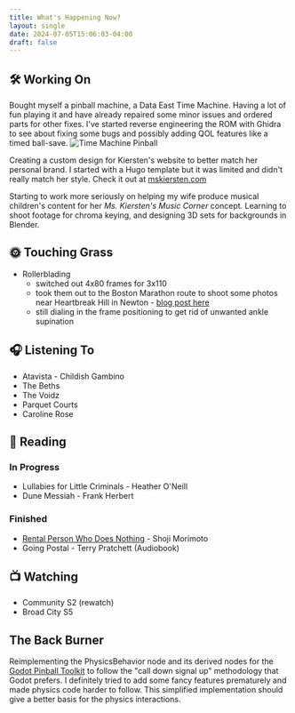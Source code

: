 ```yaml
---
title: What's Happening Now?
layout: single
date: 2024-07-05T15:06:03-04:00
draft: false
---
```

## 🛠️ Working On

Bought myself a pinball machine, a Data East Time Machine. Having a lot of fun playing it
and have already repaired some minor issues and ordered parts for other fixes. I've started
reverse engineering the ROM with Ghidra to see about fixing some bugs and possibly adding
QOL features like a timed ball-save.
![Time Machine Pinball](time_machine.jpg)

Creating a custom design for Kiersten's website to better match her personal brand. I started with a Hugo template but it was limited and didn't really match her style. Check it out at [mskiersten.com](https://mskiersten.com)


Starting to work more seriously on helping my wife produce musical children's content for her _Ms. Kiersten's Music Corner_ concept. Learning to shoot footage for chroma keying, and designing 3D sets for backgrounds in Blender.

## 🌞 Touching Grass

- Rollerblading
  - switched out 4x80 frames for 3x110
  - took them out to the Boston Marathon route to shoot some photos near Heartbreak Hill in Newton - [blog post here](/posts/boston_marathon_24)
  - still dialing in the frame positioning to get rid of unwanted ankle supination

## 🎧 Listening To

- Atavista - Childish Gambino
- The Beths
- The Voidz
- Parquet Courts
- Caroline Rose

## 📖 Reading

### In Progress

- Lullabies for Little Criminals - Heather O'Neill
- Dune Messiah - Frank Herbert

### Finished

- [Rental Person Who Does Nothing](https://app.thestorygraph.com/books/c7b5f7a6-586d-4a42-b7f6-7bf8256279ed) - Shoji Morimoto
- Going Postal - Terry Pratchett (Audiobook)

## 📺 Watching

- Community S2 (rewatch)
- Broad City S5

## The Back Burner

Reimplementing the PhysicsBehavior node and its derived nodes for the
[Godot Pinball Toolkit](/projects/godot_pinball) to follow the "call down signal up" methodology that Godot prefers. I definitely tried to add some fancy features prematurely and made physics code harder to follow. This simplified implementation should give a better basis for the physics interactions.




